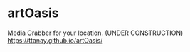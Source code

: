 # artOasis
Media Grabber for your location. (UNDER CONSTRUCTION)
https://ttanay.github.io/artOasis/
